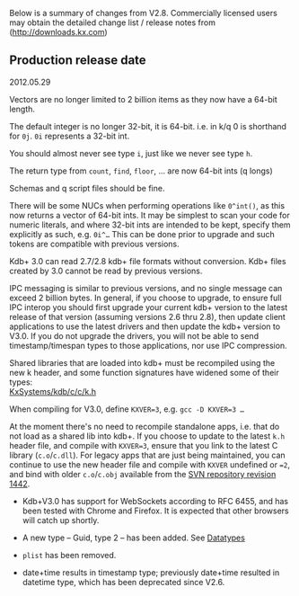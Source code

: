 Below is a summary of changes from V2.8. Commercially licensed users may obtain the detailed change list / release notes from (http://downloads.kx.com)


## Production release date

2012.05.29

Vectors are no longer limited to 2 billion items as they now have a 64-bit length.

The default integer is no longer 32-bit, it is 64-bit. i.e. in k/q 0 is shorthand for `0j`. `0i` represents a 32-bit int.

You should almost never see type `i`, just like we never see type `h`.

The return type from `count`, `find`, `floor`, … are now 64-bit ints (q longs)

Schemas and q script files should be fine.

There will be some NUCs when performing operations like `0^int()`, as this now returns a vector of 64-bit ints. It may be simplest to scan your code for numeric literals, and where 32-bit ints are intended to be kept, specify them explicitly as such, e.g. `0i^…` This can be done prior to upgrade and such tokens are compatible with previous versions.

Kdb+ 3.0 can read 2.7/2.8 kdb+ file formats without conversion. Kdb+ files created by 3.0 cannot be read by previous versions.

IPC messaging is similar to previous versions, and no single message can exceed 2 billion bytes. In general, if you choose to upgrade, to ensure full IPC interop you should first upgrade your current kdb+ version to the latest release of that version (assuming versions 2.6 thru 2.8), then update client applications to use the latest drivers and then update the kdb+ version to V3.0. If you do not upgrade the drivers, you will not be able to send timestamp/timespan types to those applications, nor use IPC compression.

Shared libraries that are loaded into kdb+ must be recompiled using the new k header, and some function signatures have widened some of their types:  
<i class="far fa-github"></i> [KxSystems/kdb/c/c/k.h](https://github.com/KxSystems/kdb/blob/master/c/c/k.h)

When compiling for V3.0, define `KXVER=3`, e.g. `gcc -D KXVER=3 …`

At the moment there's no need to recompile standalone apps, i.e. that do not load as a shared lib into kdb+. If you choose to update to the latest `k.h` header file, and compile with `KXVER=3`, ensure that you link to the latest C library (`c.o`/`c.dll`). For legacy apps that are just being maintained, you can continue to use the new header file and compile with `KXVER` undefined or `=2`, and bind with older `c.o`/`c.obj` available from the [SVN repository revision 1442](http://code.kx.com/wsvn/code/kx/kdb%2B/l32/c.o?op=revision&rev=1442).

-   Kdb+V3.0 has support for WebSockets according to RFC 6455, and has been tested with Chrome and Firefox. It is expected that other browsers will catch up shortly.

-   A new type – Guid, type 2 – has been added. See [Datatypes](../basics/datatypes.md#guid)

-   `plist` has been removed.

-   date+time results in timestamp type; previously date+time resulted in datetime type, which has been deprecated since V2.6.

